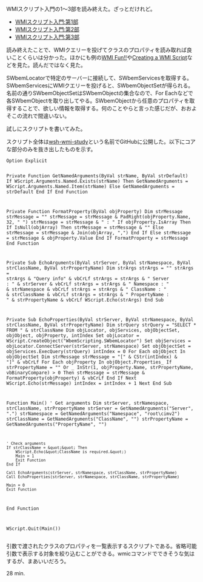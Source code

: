 WMIスクリプト入門の1〜3部を読み終えた。ざっとだけれど。

- [WMIスクリプト入門:第1部](http://msdn.microsoft.com/ja-jp/library/ms974579)
- [WMIスクリプト入門:第2部](http://msdn.microsoft.com/ja-jp/library/ms974592)
- [WMIスクリプト入門:第3部](http://msdn.microsoft.com/ja-jp/library/ms974547)

読み終えたことで、WMIクエリーを投げてクラスのプロパティを読み取れば良いことくらいは分かった。ほかにも例の[WMI Fun!!](http://www.wmifun.net/)や[Creating a WMI Script](http://msdn.microsoft.com/en-us/library/windows/desktop/aa389763)などを見た。読んだではなく見た。

SWbemLocatorで特定のサーバーに接続して、SWbemServicesを取得する。SWbemServicesにWMIクエリーを投げると、SWbemObjectSetが得られる。名前の通りSWbemObjectSetはSWbemObjectの集合なので、For Eachなどで各SWbemObjectを取り出してやる。SWbemObjectから任意のプロパティを取得することで、欲しい情報を取得する。何のことやらと言った感じだが、おおよそこの流れで間違いない。

試しにスクリプトを書いてみた。

スクリプト全体は[wsh-wmi-study](https://github.com/bouzuya/wsh-wmi-study)という名前でGitHubに公開した。以下にコアな部分のみを抜き出したものを示す。

<div><script src="https://gist.github.com/3339759.js?file=wmi-properties.vbs"></script><noscript><pre><code>Option Explicit

Private Function GetNamedArguments(ByVal strName, ByVal strDefault)
    If WScript.Arguments.Named.Exists(strName) Then
        GetNamedArguments = WScript.Arguments.Named.Item(strName)
    Else
        GetNamedArguments = strDefault
    End If
End Function

Private Function FormatProperty(ByVal objProperty)
    Dim strMessage
    strMessage = &quot;&quot;
    strMessage = strMessage &amp; PadRight(objProperty.Name, 32, &quot; &quot;)
    strMessage = strMessage &amp; &quot; : &quot;
    If objProperty.IsArray Then
        If IsNull(objArray) Then
            strMessage = strMessage &amp; &quot;&quot;
        Else
            strMessage = strMessage &amp; Join(objArray, &quot;,&quot;)
        End If
    Else
        strMessage = strMessage &amp; objProperty.Value
    End If
    FormatProperty = strMessage
End Function

Private Sub EchoArguments(ByVal strServer, ByVal strNamespace, ByVal strClassName, ByVal strPropertyName)
    Dim strArgs
    strArgs = &quot;&quot;
    strArgs = strArgs &amp; &quot;Query info&quot; &amp; vbCrLf
    strArgs = strArgs &amp; &quot;  Server       : &quot; &amp; strServer &amp; vbCrLf
    strArgs = strArgs &amp; &quot;  Namespace    : &quot; &amp; strNamespace &amp; vbCrLf
    strArgs = strArgs &amp; &quot;  ClassName    : &quot; &amp; strClassName &amp; vbCrLf
    strArgs = strArgs &amp; &quot;  PropertyName : &quot; &amp; strPropertyName &amp; vbCrLf
    WScript.Echo(strArgs)
End Sub

Private Sub EchoProperties(ByVal strServer, ByVal strNamespace, ByVal strClassName, ByVal strPropertyName)
    Dim strQuery
    strQuery = &quot;SELECT * FROM &quot; &amp; strClassName
    Dim objLocator, objServices, objObjectSet, objObject, objProperty, intIndex
    Set objLocator = WScript.CreateObject(&quot;WbemScripting.SWbemLocator&quot;)
    Set objServices = objLocator.ConnectServer(strServer, strNamespace)
    Set objObjectSet = objServices.ExecQuery(strQuery)
    intIndex = 0
    For Each objObject In objObjectSet
        Dim strMessage
        strMessage = &quot;[&quot; &amp; CStr(intIndex) &amp; &quot;]&quot; &amp; vbCrLf
        For Each objProperty In objObject.Properties_
            If strPropertyName = &quot;&quot; Or _
                InStr(1, objProperty.Name, strPropertyName, vbBinaryCompare) &gt; 0 Then
                strMessage = strMessage &amp; FormatProperty(objProperty) &amp; vbCrLf
            End If
        Next
        WScript.Echo(strMessage)
        intIndex = intIndex + 1
    Next
End Sub

Function Main()
    ' Get arguments
    Dim strServer, strNamespace, strClassName, strPropertyName
    strServer = GetNamedArguments(&quot;Server&quot;, &quot;.&quot;)
    strNamespace = GetNamedArguments(&quot;Namespace&quot;, &quot;root\cimv2&quot;)
    strClassName = GetNamedArguments(&quot;ClassName&quot;, &quot;&quot;)
    strPropertyName = GetNamedArguments(&quot;PropertyName&quot;, &quot;&quot;)

    ' Check arguments
    If strClassName = &quot;&quot; Then
        WScript.Echo(&quot;ClassName is required.&quot;)
        Main = 1
        Exit Function
    End If

    Call EchoArguments(strServer, strNamespace, strClassName, strPropertyName)
    Call EchoProperties(strServer, strNamespace, strClassName, strPropertyName)

    Main = 0
    Exit Function
End Function

WScript.Quit(Main())</code></pre></noscript></div>

引数で渡されたクラスのプロパティを一覧表示するスクリプトである。省略可能引数で表示する対象を絞り込むことができる。wmicコマンドでできそうな気はするが、まあいいだろう。

28 min.
